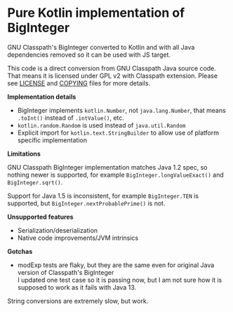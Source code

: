 # Pure Kotlin implementation of BigInteger

GNU Classpath's BigInteger converted to Kotlin and with all Java dependencies removed so it can be used with JS target.

This code is a direct conversion from GNU Classpath Java source code. That means it is licensed under GPL v2 with 
Classpath extension. Please see [LICENSE](LICENSE) and [COPYING](COPYING) files for more details. 

**Implementation details**

- BigInteger implements `kotlin.Number`, not `java.lang.Number`, that means `.toInt()` instead of `.intValue()`, etc.
- `kotlin.random.Random` is used instead of `java.util.Random`
- Explicit import for `kotlin.text.StringBuilder` to allow use of platform specific implementation

**Limitations**

GNU Classpath BigInteger implementation matches Java 1.2 spec, so nothing newer is supported, for example
`BigInteger.longValueExact()` and `BigInteger.sqrt()`.

Support for Java 1.5 is inconsistent, for example `BigInteger.TEN` is supported, but `BigInteger.nextProbablePrime()` is not. 

**Unsupported features**

- Serialization/deserialization
- Native code improvements/JVM intrinsics

**Gotchas**

- modExp tests are flaky, but they are the same even for original Java version of Classpath's BigInteger\
  I updated one test case so it is passing now, but I am not sure how it is supposed to work as it fails with Java 13.
    
String conversions are extremely slow, but work.
     